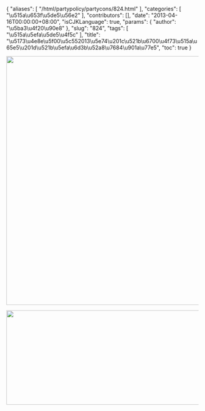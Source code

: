 {
    "aliases": [
        "/html/partypolicy/partycons/824.html"
    ],
    "categories": [
        "\u515a\u653f\u5de5\u56e2"
    ],
    "contributors": [],
    "date": "2013-04-16T00:00:00+08:00",
    "isCJKLanguage": true,
    "params": {
        "author": "\u5ba3\u4f20\u90e8"
    },
    "slug": "824",
    "tags": [
        "\u515a\u5efa\u5de5\u4f5c"
    ],
    "title": "\u5173\u4e8e\u5f00\u5c552013\u5e74\u201c\u521b\u6700\u4f73\u515a\u65e5\u201d\u521b\u5efa\u6d3b\u52a8\u7684\u901a\u77e5",
    "toc": true
}

<img
    src="https://cdn.tfls.online/mirror/full/63daabd6cd3fe29bd463c2d3ca0991673338041b.jpg"
    style="display:block;margin-left:auto;margin-right:auto;"
    decoding="async"
    fetchpriority="auto"
    loading="lazy"
    height="654"
    width="613"
/>


<img
    src="https://cdn.tfls.online/mirror/full/73574300f7c22e3d09040c0c7a112a373764acee.jpg"
    style="display:block;margin-left:auto;margin-right:auto;"
    decoding="async"
    fetchpriority="auto"
    loading="lazy"
    height="248"
    width="612"
/>

